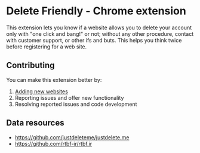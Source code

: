 # Delete Friendly - Chrome extension
This extension lets you know if a website allows you to delete your account only with "one click and bang!" or not; without any other procedure, contact with customer support, or other ifs and buts. This helps you think twice before registering for a web site.

## Contributing
You can make this extension better by:
1. [Adding new websites](tree/main/data)
2. Reporting issues and offer new functionality
3. Resolving reported issues and code development

## Data resources
- https://github.com/justdeleteme/justdelete.me
- https://github.com/rtbf-ir/rtbf.ir
